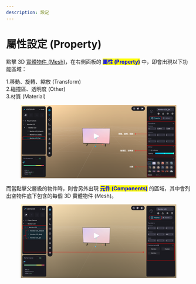 ```yaml
---
description: 設定
---
```


# 屬性設定 (Property)

點擊 3D [實體物件 (Mesh)](../../wu-jian-jie-ceng-hierarchy/wu-jian-jie-ceng-lie-biao/)，在右側面板的 <mark style="color:blue;">**屬性 (Property)**</mark> 中，即會出現以下功能區域：

1.移動、旋轉、縮放  (Transform)\
2.碰撞區、透明度  (Other)\
3.材質  (Material)

<figure><img src="../../../.gitbook/assets/Frame 121 (2).png" alt=""><figcaption></figcaption></figure>



而當點擊父層級的物件時，則會另外出現 <mark style="color:blue;">**元件 (Components)**</mark> 的區域，其中會列出空物件底下包含的每個 3D 實體物件 (Mesh)。

<figure><img src="../../../.gitbook/assets/Frame 120 (3).png" alt=""><figcaption></figcaption></figure>
